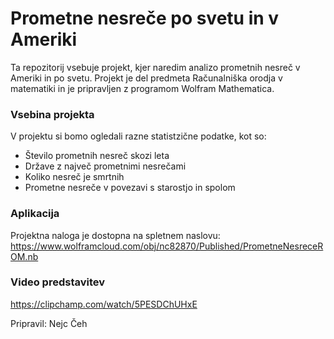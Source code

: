 # Prometne nesreče po svetu in v Ameriki

Ta repozitorij vsebuje projekt, kjer naredim analizo prometnih nesreč v Ameriki in po svetu. Projekt je del predmeta Računalniška orodja v matematiki in je pripravljen z programom Wolfram Mathematica.

### Vsebina projekta
V projektu si bomo ogledali razne statistzične podatke, kot so: 
- Število prometnih nesreč skozi leta
- Države z največ prometnimi nesrečami
- Koliko nesreč je smrtnih
- Prometne nesreče v povezavi s starostjo in spolom

### Aplikacija
Projektna naloga je dostopna na spletnem naslovu:
https://www.wolframcloud.com/obj/nc82870/Published/PrometneNesreceROM.nb

### Video predstavitev
https://clipchamp.com/watch/5PESDChUHxE

Pripravil: Nejc Čeh
